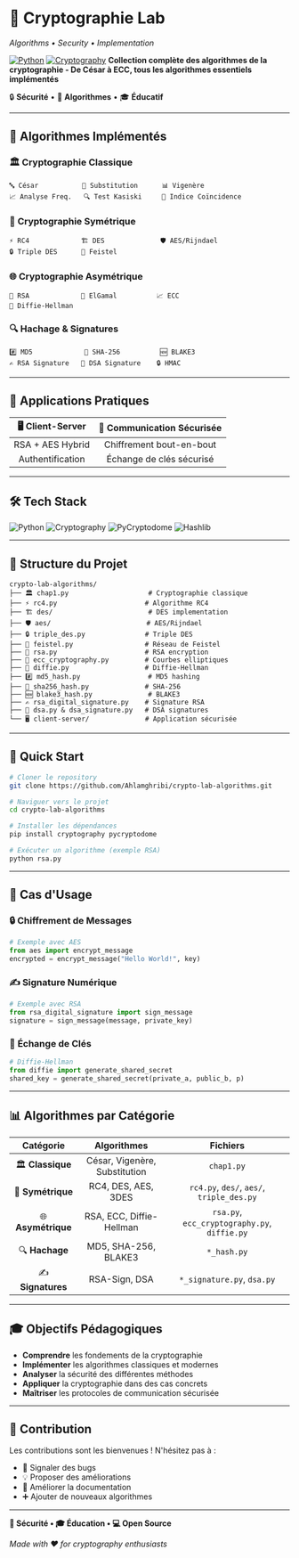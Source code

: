# 🔐 Cryptographie Lab 

*Algorithms • Security • Implementation*

[![Python](https://img.shields.io/badge/Python-3776AB?style=for-the-badge&logo=python&logoColor=white)](https://python.org)
[![Cryptography](https://img.shields.io/badge/Cryptography-FF6B6B?style=for-the-badge&logo=security&logoColor=white)](#)
**Collection complète des algorithmes de la cryptographie - De César à ECC, tous les algorithmes essentiels implémentés**

🔒 **Sécurité** • 🧮 **Algorithmes** • 🎓 **Éducatif**

---

## 🚀 Algorithmes Implémentés

### 🏛️ **Cryptographie Classique**
```
🔤 César           🔀 Substitution      📊 Vigenère
📈 Analyse Freq.   🔍 Test Kasiski     📐 Indice Coïncidence
```

### 🔑 **Cryptographie Symétrique**
```
⚡ RC4             🏗️ DES              🛡️ AES/Rijndael
🔒 Triple DES      🎯 Feistel          
```

### 🌐 **Cryptographie Asymétrique**
```
🔐 RSA             🔑 ElGamal          📈 ECC
🤝 Diffie-Hellman
```

### 🔍️ **Hachage & Signatures**
```
#️⃣ MD5             🔐 SHA-256          🆕 BLAKE3
✍️ RSA Signature   📝 DSA Signature    🔒 HMAC
```

---

## 📱 Applications Pratiques

| **🖥️ Client-Server** | **🔐 Communication Sécurisée** |
|:---:|:---:|
| RSA + AES Hybrid | Chiffrement bout-en-bout |
| Authentification | Échange de clés sécurisé |

---

## 🛠️ Tech Stack

![Python](https://img.shields.io/badge/Python_3.x-3776AB?style=flat-square&logo=python&logoColor=white)
![Cryptography](https://img.shields.io/badge/cryptography-FF6B6B?style=flat-square)
![PyCryptodome](https://img.shields.io/badge/pycryptodome-4ECDC4?style=flat-square)
![Hashlib](https://img.shields.io/badge/hashlib-45B7D1?style=flat-square)

---

## 📂 Structure du Projet

```
crypto-lab-algorithms/
├── 🏛️ chap1.py                    # Cryptographie classique
├── ⚡ rc4.py                      # Algorithme RC4
├── 🏗️ des/                        # DES implementation
├── 🛡️ aes/                        # AES/Rijndael
├── 🔒 triple_des.py               # Triple DES
├── 🎯 feistel.py                  # Réseau de Feistel
├── 🔐 rsa.py                      # RSA encryption
├── 🔑 ecc_cryptography.py         # Courbes elliptiques
├── 🤝 diffie.py                   # Diffie-Hellman
├── #️⃣ md5_hash.py                 # MD5 hashing
├── 🔐 sha256_hash.py              # SHA-256
├── 🆕 blake3_hash.py              # BLAKE3
├── ✍️ rsa_digital_signature.py    # Signature RSA
├── 📝 dsa.py & dsa_signature.py   # DSA signatures
└── 🖥️ client-server/              # Application sécurisée
```

---

## 🚀 Quick Start

```bash
# Cloner le repository
git clone https://github.com/Ahlamghribi/crypto-lab-algorithms.git

# Naviguer vers le projet
cd crypto-lab-algorithms

# Installer les dépendances
pip install cryptography pycryptodome

# Exécuter un algorithme (exemple RSA)
python rsa.py
```

---

## 🎯 Cas d'Usage

### 🔒 **Chiffrement de Messages**
```python
# Exemple avec AES
from aes import encrypt_message
encrypted = encrypt_message("Hello World!", key)
```

### ✍️ **Signature Numérique**
```python
# Exemple avec RSA
from rsa_digital_signature import sign_message
signature = sign_message(message, private_key)
```

### 🤝 **Échange de Clés**
```python
# Diffie-Hellman
from diffie import generate_shared_secret
shared_key = generate_shared_secret(private_a, public_b, p)
```

---

## 📊 Algorithmes par Catégorie

| **Catégorie** | **Algorithmes** | **Fichiers** |
|:---:|:---:|:---:|
| 🏛️ **Classique** | César, Vigenère, Substitution | `chap1.py` |
| 🔑 **Symétrique** | RC4, DES, AES, 3DES | `rc4.py`, `des/`, `aes/`, `triple_des.py` |
| 🌐 **Asymétrique** | RSA, ECC, Diffie-Hellman | `rsa.py`, `ecc_cryptography.py`, `diffie.py` |
| 🔍 **Hachage** | MD5, SHA-256, BLAKE3 | `*_hash.py` |
| ✍️ **Signatures** | RSA-Sign, DSA | `*_signature.py`, `dsa.py` |

---

## 🎓 Objectifs Pédagogiques

- **Comprendre** les fondements de la cryptographie
- **Implémenter** les algorithmes classiques et modernes
- **Analyser** la sécurité des différentes méthodes
- **Appliquer** la cryptographie dans des cas concrets
- **Maîtriser** les protocoles de communication sécurisée

---

## 🤝 Contribution

Les contributions sont les bienvenues ! N'hésitez pas à :
- 🐛 Signaler des bugs
- 💡 Proposer des améliorations
- 📝 Améliorer la documentation
- ➕ Ajouter de nouveaux algorithmes

---

**🔐 Sécurité • 🎓 Éducation • 💻 Open Source**

*Made with ❤️ for cryptography enthusiasts*
